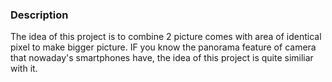 ### Description

The idea of this project is to combine 2 picture comes with area of identical pixel to make bigger picture. IF you know the panorama feature of camera that nowaday's smartphones have, the idea of this project is quite similiar with it.
